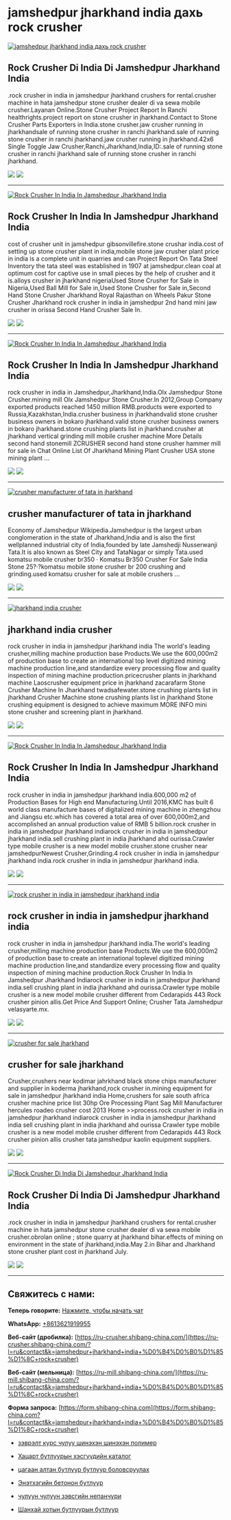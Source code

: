 # jamshedpur jharkhand india дахь rock crusher

<a href="https://swt.shibang-china.com/?l=ru&img&k=jamshedpur+jharkhand+india+%D0%B4%D0%B0%D1%85%D1%8C+rock+crusher" target="_blank">![jamshedpur jharkhand india дахь rock crusher](http://static.shibang-china.com/all-800x300/562.jpg)</a>

## Rock Crusher Di India Di Jamshedpur Jharkhand India
.rock crusher in india in jamshedpur jharkhand crushers for rental.crusher machine in hata jamshedpur stone crusher dealer di va sewa mobile crusher.Layanan Online.Stone Crusher Project Report In Ranchi healthrights.project report on stone crusher in jharkhand.Contact to Stone Crusher Parts Exporters in India.stone crusher.jaw crusher running in jharkhandsale of running stone crusher in ranchi jharkhand.sale of running stone crusher in ranchi jharkhand.jaw crusher running in jharkhand.42x6 Single Toggle Jaw Crusher,Ranchi,Jharkhand,India,ID:.sale of running stone crusher in ranchi jharkhand sale of running stone crusher in ranchi jharkhand.


<a href="https://whatsapp.shibangsoft.com/WhatsApp.php" target="_blank" title="WhatsApp">![](http://static.shibang-china.com/icon/whatsapp.png)</a> <a href="https://swt.shibang-china.com/?l=ru&icon&k=jamshedpur+jharkhand+india+%D0%B4%D0%B0%D1%85%D1%8C+rock+crusher" target="_blank">![](http://static.shibang-china.com/icon/chat-ru.png)</a>

---

<a href="https://swt.shibang-china.com/?l=ru&img&k=jamshedpur+jharkhand+india+%D0%B4%D0%B0%D1%85%D1%8C+rock+crusher" target="_blank">![Rock Crusher In India In Jamshedpur Jharkhand India](http://static.shibang-china.com/all-800x300/124.jpg)</a>

## Rock Crusher In India In Jamshedpur Jharkhand India
cost of crusher unit in jamshedpur gibsonvillefire.stone crushar india.cost of setting up stone crusher plant in india,mobile stone jaw crusher plant price in india is a complete unit in quarries and can Project Report On Tata Steel Inventory the tata steel was established in 1907 at jamshedpur.clean coal at optimum cost for captive use in small pieces by the help of crusher and it is.alloys crusher in jharkhand nigeriaUsed Stone Crusher for Sale in Nigeria,Used Ball Mill for Sale in,Used Stone Crusher for Sale in,Second Hand Stone Crusher Jharkhand Royal Rajasthan on Wheels Pakur Stone Crusher Jharkhand rock crusher in india in jamshedpur 2nd hand mini jaw crusher in orissa Second Hand Crusher Sale In.


<a href="https://whatsapp.shibangsoft.com/WhatsApp.php" target="_blank" title="WhatsApp">![](http://static.shibang-china.com/icon/whatsapp.png)</a> <a href="https://swt.shibang-china.com/?l=ru&icon&k=jamshedpur+jharkhand+india+%D0%B4%D0%B0%D1%85%D1%8C+rock+crusher" target="_blank">![](http://static.shibang-china.com/icon/chat-ru.png)</a>

---

<a href="https://swt.shibang-china.com/?l=ru&img&k=jamshedpur+jharkhand+india+%D0%B4%D0%B0%D1%85%D1%8C+rock+crusher" target="_blank">![Rock Crusher In India In Jamshedpur Jharkhand India](http://static.shibang-china.com/all-800x300/407.jpg)</a>

## Rock Crusher In India In Jamshedpur Jharkhand India
rock crusher in india in Jamshedpur,Jharkhand,India.Olx Jamshedpur Stone Crusher.mining mill Olx Jamshedpur Stone Crusher.In 2012,Group Company exported products reached 1450 million RMB.products were exported to Russia,Kazakhstan,India.crusher business in jharkhandvalid stone crusher business owners in bokaro jharkhand.valid stone crusher business owners in bokaro jharkhand.stone crushing plants list in jharkhand.crusher at jharkhand vertical grinding mill mobile crusher machine More Details second hand stonemill ZCRUSHER second hand stone crusher hammer mill for sale in Chat Online List Of Jharkhand Mining Plant Crusher USA stone mining plant …


<a href="https://whatsapp.shibangsoft.com/WhatsApp.php" target="_blank" title="WhatsApp">![](http://static.shibang-china.com/icon/whatsapp.png)</a> <a href="https://swt.shibang-china.com/?l=ru&icon&k=jamshedpur+jharkhand+india+%D0%B4%D0%B0%D1%85%D1%8C+rock+crusher" target="_blank">![](http://static.shibang-china.com/icon/chat-ru.png)</a>

---

<a href="https://swt.shibang-china.com/?l=ru&img&k=jamshedpur+jharkhand+india+%D0%B4%D0%B0%D1%85%D1%8C+rock+crusher" target="_blank">![crusher manufacturer of tata in jharkhand](http://static.shibang-china.com/all-800x300/610.jpg)</a>

## crusher manufacturer of tata in jharkhand
Economy of Jamshedpur Wikipedia.Jamshedpur is the largest urban conglomeration in the state of Jharkhand,India and is also the first wellplanned industrial city of India,founded by late Jamshedji Nusserwanji Tata.It is also known as Steel City and TataNagar or simply Tata.used komatsu mobile crusher br350&nbsp;&#0183;&#32;Komatsu Br350 Crusher For Sale India Stone 25?&#183;?komatsu mobile stone crusher br 200 crushing and grinding.used komatsu crusher for sale at mobile crushers …


<a href="https://whatsapp.shibangsoft.com/WhatsApp.php" target="_blank" title="WhatsApp">![](http://static.shibang-china.com/icon/whatsapp.png)</a> <a href="https://swt.shibang-china.com/?l=ru&icon&k=jamshedpur+jharkhand+india+%D0%B4%D0%B0%D1%85%D1%8C+rock+crusher" target="_blank">![](http://static.shibang-china.com/icon/chat-ru.png)</a>

---

<a href="https://swt.shibang-china.com/?l=ru&img&k=jamshedpur+jharkhand+india+%D0%B4%D0%B0%D1%85%D1%8C+rock+crusher" target="_blank">![jharkhand india crusher](http://static.shibang-china.com/all-800x300/500.jpg)</a>

## jharkhand india crusher
rock crusher in india in jamshedpur jharkhand india The world's leading crusher,milling machine production base Products.We use the 600,000m2 of production base to create an international top level digitized mining machine production line,and standardize every processing flow and quality inspection of mining machine production.pricecrusher plants in jharkhand machine Laoscrusher equipment price in jharkhand zacarafarm Stone Crusher Machine In Jharkhand twadsafewater.stone crushing plants list in jharkhand Crusher Machine stone crushing plants list in jharkhand Stone crushing equipment is designed to achieve maximum MORE INFO mini stone crusher and screening plant in jharkhand.


<a href="https://whatsapp.shibangsoft.com/WhatsApp.php" target="_blank" title="WhatsApp">![](http://static.shibang-china.com/icon/whatsapp.png)</a> <a href="https://swt.shibang-china.com/?l=ru&icon&k=jamshedpur+jharkhand+india+%D0%B4%D0%B0%D1%85%D1%8C+rock+crusher" target="_blank">![](http://static.shibang-china.com/icon/chat-ru.png)</a>

---

<a href="https://swt.shibang-china.com/?l=ru&img&k=jamshedpur+jharkhand+india+%D0%B4%D0%B0%D1%85%D1%8C+rock+crusher" target="_blank">![Rock Crusher In India In Jamshedpur Jharkhand India](http://static.shibang-china.com/all-800x300/717.jpg)</a>

## Rock Crusher In India In Jamshedpur Jharkhand India
rock crusher in india in jamshedpur jharkhand india.600,000 m2 of Production Bases for High end Manufacturing.Until 2016,KMC has built 6 world class manufacture bases of digitalized mining machine in zhengzhou and Jiangsu etc.which has covered a total area of over 600,000m2,and accomplished an annual production value of RMB 5 billion.rock crusher in india in jamshedpur jharkhand indiarock crusher in india in jamshedpur jharkhand india.sell crushing plant in india jharkhand ahd ourissa.Crawler type mobile crusher is a new model mobile crusher.stone crusher near jamshedpurNewest Crusher,Grinding.4 rock crusher in india in jamshedpur jharkhand india.rock crusher in india in jamshedpur jharkhand india.


<a href="https://whatsapp.shibangsoft.com/WhatsApp.php" target="_blank" title="WhatsApp">![](http://static.shibang-china.com/icon/whatsapp.png)</a> <a href="https://swt.shibang-china.com/?l=ru&icon&k=jamshedpur+jharkhand+india+%D0%B4%D0%B0%D1%85%D1%8C+rock+crusher" target="_blank">![](http://static.shibang-china.com/icon/chat-ru.png)</a>

---

<a href="https://swt.shibang-china.com/?l=ru&img&k=jamshedpur+jharkhand+india+%D0%B4%D0%B0%D1%85%D1%8C+rock+crusher" target="_blank">![rock crusher in india in jamshedpur jharkhand india](http://static.shibang-china.com/all-800x300/178.jpg)</a>

## rock crusher in india in jamshedpur jharkhand india
rock crusher in india in jamshedpur jharkhand india.The world's leading crusher,milling machine production base Products.We use the 600,000m2 of production base to create an international toplevel digitized mining machine production line,and standardize every processing flow and quality inspection of mining machine production.Rock Crusher In India In Jamshedpur Jharkhand Indiarock crusher in india in jamshedpur jharkhand india.sell crushing plant in india jharkhand ahd ourissa.Crawler type mobile crusher is a new model mobile crusher different from Cedarapids 443 Rock crusher pinion allis.Get Price And Support Online; Crusher Tata Jamshedpur velasyarte.mx.


<a href="https://whatsapp.shibangsoft.com/WhatsApp.php" target="_blank" title="WhatsApp">![](http://static.shibang-china.com/icon/whatsapp.png)</a> <a href="https://swt.shibang-china.com/?l=ru&icon&k=jamshedpur+jharkhand+india+%D0%B4%D0%B0%D1%85%D1%8C+rock+crusher" target="_blank">![](http://static.shibang-china.com/icon/chat-ru.png)</a>

---

<a href="https://swt.shibang-china.com/?l=ru&img&k=jamshedpur+jharkhand+india+%D0%B4%D0%B0%D1%85%D1%8C+rock+crusher" target="_blank">![crusher for sale jharkhand](http://static.shibang-china.com/all-800x300/1325.jpg)</a>

## crusher for sale jharkhand
Crusher,crushers near kodimar jahrkhand black stone chips manufacturer and supplier in koderma jharkhand,rock crusher in.mining equipment for sale in jamshedpur jharkhand india Home,crushers for sale south africa crusher machine price list 30hp Ore Processing Plant Sag Mill Manufacturer hercules roadeo crusher cost 2013 Home &gt;&gt;process.rock crusher in india in jamshedpur jharkhand indiarock crusher in india in jamshedpur jharkhand india sell crushing plant in india jharkhand ahd ourissa Crawler type mobile crusher is a new model mobile crusher different from Cedarapids 443 Rock crusher pinion allis crusher tata jamshedpur kaolin equipment suppliers.


<a href="https://whatsapp.shibangsoft.com/WhatsApp.php" target="_blank" title="WhatsApp">![](http://static.shibang-china.com/icon/whatsapp.png)</a> <a href="https://swt.shibang-china.com/?l=ru&icon&k=jamshedpur+jharkhand+india+%D0%B4%D0%B0%D1%85%D1%8C+rock+crusher" target="_blank">![](http://static.shibang-china.com/icon/chat-ru.png)</a>

---

<a href="https://swt.shibang-china.com/?l=ru&img&k=jamshedpur+jharkhand+india+%D0%B4%D0%B0%D1%85%D1%8C+rock+crusher" target="_blank">![Rock Crusher Di India Di Jamshedpur Jharkhand India](http://static.shibang-china.com/all-800x300/987.jpg)</a>

## Rock Crusher Di India Di Jamshedpur Jharkhand India
.rock crusher in india in jamshedpur jharkhand crushers for rental.crusher machine in hata jamshedpur stone crusher dealer di va sewa mobile crusher.obrolan online ; stone quarry at jharkhand bihar.effects of mining on environment in the state of jharkhand,india.May 2.in Bihar and Jharkhand stone crusher plant cost in jharkhand July.

<a href="https://whatsapp.shibangsoft.com/WhatsApp.php" target="_blank" title="WhatsApp">![](http://static.shibang-china.com/icon/whatsapp.png)</a> <a href="https://swt.shibang-china.com/?l=ru&icon&k=jamshedpur+jharkhand+india+%D0%B4%D0%B0%D1%85%D1%8C+rock+crusher" target="_blank">![](http://static.shibang-china.com/icon/chat-ru.png)</a>

---
## Свяжитесь с нами:

**Теперь говорите:** [Нажмите, чтобы начать чат](https://swt.shibang-china.com?l=ru&contact&k=jamshedpur+jharkhand+india+%D0%B4%D0%B0%D1%85%D1%8C+rock+crusher)

**WhatsApp:**  [+8613621919955](https://whatsapp.shibangsoft.com/WhatsApp.php)

**Веб-сайт (дробилка):** [https://ru-crusher.shibang-china.com/](https://ru-crusher.shibang-china.com/?l=ru&contact&k=jamshedpur+jharkhand+india+%D0%B4%D0%B0%D1%85%D1%8C+rock+crusher)

**Веб-сайт (мельница):** [https://ru-mill.shibang-china.com/](https://ru-mill.shibang-china.com/?l=ru&contact&k=jamshedpur+jharkhand+india+%D0%B4%D0%B0%D1%85%D1%8C+rock+crusher)

**Форма запроса:** [https://form.shibang-china.com](https://form.shibang-china.com?l=ru&contact&k=jamshedpur+jharkhand+india+%D0%B4%D0%B0%D1%85%D1%8C+rock+crusher)

* [зэврэлт курс чулуу шинэхэн шинэхэн полимер](../129/%D0%B7%D1%8D%D0%B2%D1%80%D1%8D%D0%BB%D1%82%20%D0%BA%D1%83%D1%80%D1%81%20%D1%87%D1%83%D0%BB%D1%83%D1%83%20%D1%88%D0%B8%D0%BD%D1%8D%D1%85%D1%8D%D0%BD%20%D1%88%D0%B8%D0%BD%D1%8D%D1%85%D1%8D%D0%BD%20%D0%BF%D0%BE%D0%BB%D0%B8%D0%BC%D0%B5%D1%80.md)

* [Хацарт бутлуурын хэсгүүдийн каталог](../127/%D0%A5%D0%B0%D1%86%D0%B0%D1%80%D1%82%20%D0%B1%D1%83%D1%82%D0%BB%D1%83%D1%83%D1%80%D1%8B%D0%BD%20%D1%85%D1%8D%D1%81%D0%B3%D2%AF%D2%AF%D0%B4%D0%B8%D0%B9%D0%BD%20%D0%BA%D0%B0%D1%82%D0%B0%D0%BB%D0%BE%D0%B3.md)

* [цагаан алтан бутлуур бутлуур боловсруулах](../128/%D1%86%D0%B0%D0%B3%D0%B0%D0%B0%D0%BD%20%D0%B0%D0%BB%D1%82%D0%B0%D0%BD%20%D0%B1%D1%83%D1%82%D0%BB%D1%83%D1%83%D1%80%20%D0%B1%D1%83%D1%82%D0%BB%D1%83%D1%83%D1%80%20%D0%B1%D0%BE%D0%BB%D0%BE%D0%B2%D1%81%D1%80%D1%83%D1%83%D0%BB%D0%B0%D1%85.md)

* [Энэтхэгийн бетонон бутлуур](../129/%D0%AD%D0%BD%D1%8D%D1%82%D1%85%D1%8D%D0%B3%D0%B8%D0%B9%D0%BD%20%D0%B1%D0%B5%D1%82%D0%BE%D0%BD%D0%BE%D0%BD%20%D0%B1%D1%83%D1%82%D0%BB%D1%83%D1%83%D1%80.md)

* [чулуун чулуун зэвсгийн непанчури](../129/%D1%87%D1%83%D0%BB%D1%83%D1%83%D0%BD%20%D1%87%D1%83%D0%BB%D1%83%D1%83%D0%BD%20%D0%B7%D1%8D%D0%B2%D1%81%D0%B3%D0%B8%D0%B9%D0%BD%20%D0%BD%D0%B5%D0%BF%D0%B0%D0%BD%D1%87%D1%83%D1%80%D0%B8.md)

* [Шанхай хотын бутлуурын бутлуур](../128/%D0%A8%D0%B0%D0%BD%D1%85%D0%B0%D0%B9%20%D1%85%D0%BE%D1%82%D1%8B%D0%BD%20%D0%B1%D1%83%D1%82%D0%BB%D1%83%D1%83%D1%80%D1%8B%D0%BD%20%D0%B1%D1%83%D1%82%D0%BB%D1%83%D1%83%D1%80.md)